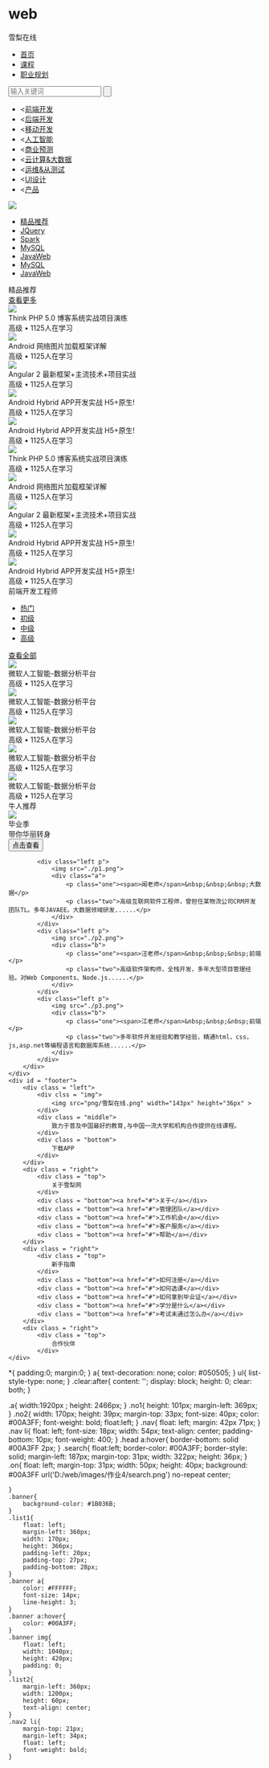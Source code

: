# web
<!DOCTYPE html>
<html lang="en">
<head>
	<meta charset="UTF-8">
	<link rel="stylesheet" type="text/css" href="d:/web html/1.css">
	<link rel="stylesheet" type="text/css" href="d:/web html/2.css">
</head>
<body>
	<div class="a">
	<div class="head">
		<div class="no1">
			<div class="no2 clear">
				<p>雪梨在线</p>
			</div>
			<div class="nav clear">
				<ul>
					<li><a href=" ">首页</a></li>
			        <li><a href=" ">课程</a></li>
			        <li style="width:92px"><a href=" ">职业规划</a></li>
		        </ul>
	         </div>
	         <div class="clear">
	         	<input type="text" placeholder="输入关键词" class="search" />
	         	<input type="button" class="on" />
	         </div>
		</div>
    </div>
    <div class="banner clear">
    	<div class="list1">
    		<ul>
    			<li><<a href="">前端开发</a></li>
    			<li><<a href="">后端开发</a></li>
    			<li><<a href="">移动开发</a></li>
    			<li><<a href="">人工智能</a></li>
    			<li><<a href="">商业预测</a></li>
    			<li><<a href="">云计算&大数据</a></li>
    			<li><<a href="">运维&从测试</a></li>
    			<li><<a href="">UI设计</a></li>
    			<li><<a href="">产品</a></li>
    		</ul>
    	</div>
    	<img src="d:/web/images/作业4/banner.png" />
    </div>
    <div class="list2 clear">
    	<div class="nav2">
    		<ul>
    		   	<li><a href="">精品推荐</a></li>
    		    <li><a href="">JQuery</a></li>
    		    <li><a href="">Spark</a></li>
    		    <li><a href="">MySQL</a></li>
    		    <li><a href="">JavaWeb</a></li>
    		    <li><a href="">MySQL</a></li>
    		    <li><a href="">JavaWeb</a></li>
    	    </ul>
        </div>
    </div>
	<div class="STB1">
			<div class="left bar1-one">精品推荐</div>
			<div class="right bar1-two"><a href="#">查看更多</a></div>
		</div>
	</div>
	<div class="background">
		<div class="image">
			<div class="text-box left">
				<img src="./1.png">
				<div>
					<div class="text-box-one">Think PHP 5.0 博客系统实战项目演练</div>
					<div class="text-box-two"><span>高级</span> • 1125人在学习</div>
				</div>
			</div>
			<div class="text-box left">
				<img src="./2.png">
				<div>
					<div class="text-box-one">Android 网络图片加载框架详解</div>
					<div class="text-box-two"><span>高级</span> • 1125人在学习</div>
				</div>
			</div>
			<div class="text-box left">
				<img src="./3.png">
				<div>
					<div class="text-box-one">Angular 2 最新框架+主流技术+项目实战</div>
					<div class="text-box-two"><span>高级</span> • 1125人在学习</div>
				</div>
			</div>
			<div class="text-box left">
				<img src="./4.png">
				<div>
					<div class="text-box-one">Android Hybrid APP开发实战 H5+原生!</div>
					<div class="text-box-two"><span>高级</span> • 1125人在学习</div>
				</div>
			</div>
			<div class="text-box left text-box-last">
				<img src="./4.png">
				<div>
					<div class="text-box-one">Android Hybrid APP开发实战 H5+原生!</div>
					<div class="text-box-two"><span>高级</span> • 1125人在学习</div>
				</div>
			</div>
			<div class="text-box left reset">
				<img src="./1.png">
				<div>
					<div class="text-box-one">Think PHP 5.0 博客系统实战项目演练</div>
					<div class="text-box-two"><span>高级</span> • 1125人在学习</div>
				</div>
			</div>
			<div class="text-box left reset">
				<img src="./2.png">
				<div>
					<div class="text-box-one">Android 网络图片加载框架详解</div>
					<div class="text-box-two"><span>高级</span> • 1125人在学习</div>
				</div>
			</div>
			<div class="text-box left reset">
				<img src="./3.png">
				<div>
					<div class="text-box-one">Angular 2 最新框架+主流技术+项目实战</div>
					<div class="text-box-two"><span>高级</span> • 1125人在学习</div>
				</div>
			</div>
			<div class="text-box left reset">
				<img src="./4.png">
				<div>
					<div class="text-box-one">Android Hybrid APP开发实战 H5+原生!</div>
					<div class="text-box-two"><span>高级</span> • 1125人在学习</div>
				</div>
			</div>
			<div class="text-box left text-box-last reset">
				<img src="./4.png">
				<div>
					<div class="text-box-one">Android Hybrid APP开发实战 H5+原生!</div>
					<div class="text-box-two"><span>高级</span> • 1125人在学习</div>
				</div>
			</div>
		</div>
	</div>
	<div class="background">
			<div class="rank">
				<div class="rank-first left">前端开发工程师</div>
				<ul>
					<li class="left"><a href="#">热门</a></li>
					<li class="left"><a href="#">初级</a></li>
					<li class="left"><a href="#">中级</a></li>
					<li class="left"><a href="#">高级</a></li>
				</ul>
				<div class="rank-last right"><a href="#">查看全部</a></div>
			</div>
	</div>
	</div>
	<div class="background">
		<div class="two-text-box clear">
			<div class="text-box left reset">
				<img src="./a1.png">
				<div>
					<div class="text-box-one">微软人工智能-数据分析平台</div>
					<div class="text-box-two"><span>高级</span> • 1125人在学习</div>
				</div>
			</div>
			<div class="text-box left reset">
				<img src="./a2.png">
				<div>
					<div class="text-box-one">微软人工智能-数据分析平台</div>
					<div class="text-box-two"><span>高级</span> • 1125人在学习</div>
				</div>
			</div>
			<div class="text-box left reset">
				<img src="./a3.png">
				<div>
					<div class="text-box-one">微软人工智能-数据分析平台</div>
					<div class="text-box-two"><span>高级</span> • 1125人在学习</div>
				</div>
			</div>
			<div class="text-box left reset">
				<img src="./a4.png">
				<div>
					<div class="text-box-one">微软人工智能-数据分析平台</div>
					<div class="text-box-two"><span>高级</span> • 1125人在学习</div>
				</div>
			</div>
			<div class="text-box-last left text-box reset">
				<img src="./a5.png">
				<div>
					<div class="text-box-one">微软人工智能-数据分析平台</div>
					<div class="text-box-two"><span>高级</span> • 1125人在学习</div>
				</div>
			</div>
		</div>
		</div>
	<div class="background">
		<div class="recommend">
			<div>牛人推荐</div>
		</div>
	</div>
	<div class="background">
		<div class="two-text-box clear">
			<div class="b1 left">
				<img src="./b1.png">
				<div class="text">
					<div><span>毕业季</span><br>带你华丽转身</div>
					<form>
						<input type="button" value="点击查看">
					</form>
				</div>
			</div>

			<div class="left p">
				<img src="./p1.png">
				<div class="a">
					<p class="one"><span>闻老师</span>&nbsp;&nbsp;&nbsp;大数据</p>
					<p class="two">高级互联网软件工程师，曾担任某物流公司CRM开发团队TL。多年JAVAEE。大数据领域研发......</p>
				</div>
			</div>
			<div class="left p">
				<img src="./p2.png">
				<div class="b">
					<p class="one"><span>汪老师</span>&nbsp;&nbsp;&nbsp;前端</p>
					<p class="two">高级软件架构师，全栈开发，多年大型项目管理经验。对Web Components、Node.js......</p>
				</div>
			</div>
			<div class="left p">
				<img src="./p3.png">
				<div class="b">
					<p class="one"><span>江老师</span>&nbsp;&nbsp;&nbsp;前端</p>
					<p class="two">多年软件开发经验和教学经验，精通html，css，js,asp.net等编程语言和数据库系统......</p>
				</div>
			</div>
		</div>
	</div>
	<div id = "footer">
		<div class = "left">
			<div clss = "img">
				<img src="png/雪梨在线.png" width="143px" height="36px" >
			</div>
			<div class = "middle">
				致力于普及中国最好的教育,与中国一流大学和机构合作提供在线课程。
			</div>
			<div class = "bottom">
				下载APP
			</div>
		</div>
		<div class = "right">
			<div class = "top">
				关于雪梨网
			</div>
			<div class = "bottom"><a href="#">关于</a></div>
			<div class = "bottom"><a href="#">管理团队</a></div>
			<div class = "bottom"><a href="#">工作机会</a></div>
			<div class = "bottom"><a href="#">客户服务</a></div>
			<div class = "bottom"><a href="#">帮助</a></div>
		</div>
		<div class = "right">
			<div class = "top">
				新手指南
			</div>
			<div class = "bottom"><a href="#">如何注册</a></div>
			<div class = "bottom"><a href="#">如何选课</a></div>
			<div class = "bottom"><a href="#">如何拿到毕业证</a></div>
			<div class = "bottom"><a href="#">学分是什么</a></div>
			<div class = "bottom"><a href="#">考试未通过怎么办</a></div>
		</div>
		<div class = "right">
			<div class = "top">
				合作伙伴
			</div>
	</div>
</body>
</html>
*{
		padding:0;
		margin:0;
	}
	a{
		text-decoration: none;
		color: #050505;
	}
	ul{
		list-style-type: none;
	}
	.clear:after{
		content: '';
		display: block;
		height: 0;
		clear: both;
	}

.a{
		width:1920px ;
		height: 2466px;
	}
	.no1{
		height: 101px;
		margin-left: 369px;
	}
	.no2{
		width: 170px;
		height: 39px;
		margin-top: 33px;
		font-size: 40px;
		color: #00A3FF;
		font-weight: bold;
		float:left;
	}
	.nav{
		float: left;
		margin: 42px 71px;
	}
	.nav li{
		float: left;
		font-size: 18px;
		width: 54px;
		text-align: center;
		padding-bottom: 10px;
		font-weight: 400;
	}
	.head a:hover{
		border-bottom: solid #00A3FF 2px;
	}
	.search{
		float:left;
		border-color: #00A3FF;
		border-style: solid;
		margin-left: 187px;
		margin-top: 31px;
		width: 322px;
		height: 36px;
	}
	.on{
		float: left;
		margin-top: 31px;
		width: 50px;
		height: 40px;
		background: #00A3FF url('D:/web/images/作业4/search.png') no-repeat center;

	}
	.banner{
		background-color: #1B036B;
	}
	.list1{
		float: left;
		margin-left: 360px;
		width: 170px;
		height: 366px;
		padding-left: 20px;
		padding-top: 27px;
		padding-bottom: 28px;
	}
	.banner a{
		color: #FFFFFF;
		font-size: 14px;
		line-height: 3;
	}
	.banner a:hover{
		color: #00A3FF;
	}
	.banner img{
		float: left;
		width: 1040px;
		height: 420px;
		padding: 0;
	}
	.list2{
		margin-left: 360px;
		width: 1200px;
		height: 60px;
		text-align: center;
	}
	.nav2 li{
		margin-top: 21px;
		margin-left: 34px;
		float: left;
		font-weight: bold;
	}
